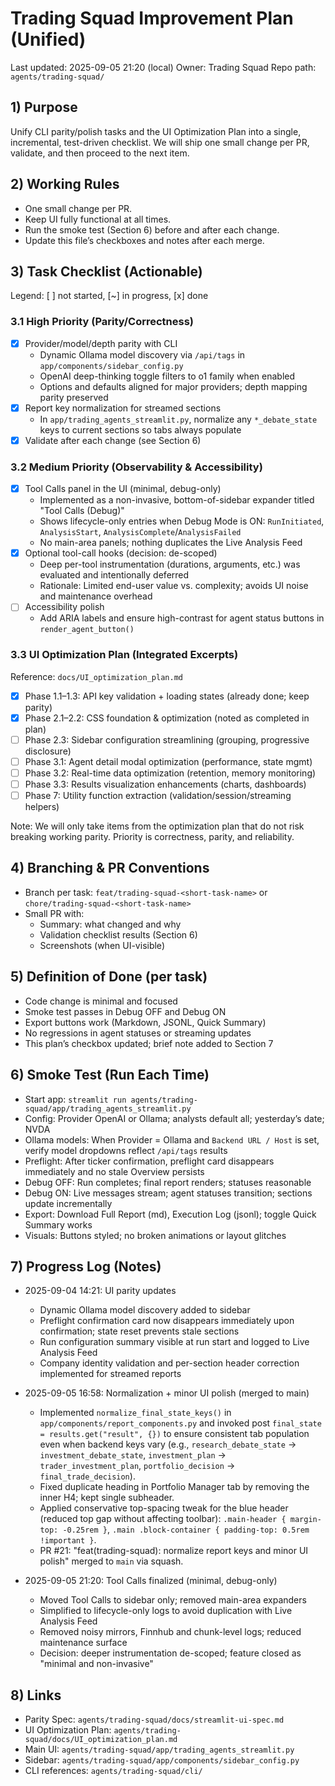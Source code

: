 # Trading Squad Improvement Plan (Unified)

Last updated: 2025-09-05 21:20 (local)
Owner: Trading Squad
Repo path: `agents/trading-squad/`

## 1) Purpose

Unify CLI parity/polish tasks and the UI Optimization Plan into a single, incremental, test-driven checklist. We will ship one small change per PR, validate, and then proceed to the next item.

## 2) Working Rules

- One small change per PR.
- Keep UI fully functional at all times.
- Run the smoke test (Section 6) before and after each change.
- Update this file’s checkboxes and notes after each merge.

## 3) Task Checklist (Actionable)

Legend: [ ] not started, [~] in progress, [x] done

### 3.1 High Priority (Parity/Correctness)
- [x] Provider/model/depth parity with CLI
  - Dynamic Ollama model discovery via `/api/tags` in `app/components/sidebar_config.py`
  - OpenAI deep-thinking toggle filters to o1 family when enabled
  - Options and defaults aligned for major providers; depth mapping parity preserved
- [x] Report key normalization for streamed sections
  - In `app/trading_agents_streamlit.py`, normalize any `*_debate_state` keys to current sections so tabs always populate
- [x] Validate after each change (see Section 6)

### 3.2 Medium Priority (Observability & Accessibility)
- [x] Tool Calls panel in the UI (minimal, debug-only)
  - Implemented as a non-invasive, bottom-of-sidebar expander titled "Tool Calls (Debug)"
  - Shows lifecycle-only entries when Debug Mode is ON: `RunInitiated`, `AnalysisStart`, `AnalysisComplete`/`AnalysisFailed`
  - No main-area panels; nothing duplicates the Live Analysis Feed
- [x] Optional tool-call hooks (decision: de-scoped)
  - Deep per-tool instrumentation (durations, arguments, etc.) was evaluated and intentionally deferred
  - Rationale: Limited end-user value vs. complexity; avoids UI noise and maintenance overhead
- [ ] Accessibility polish
  - Add ARIA labels and ensure high-contrast for agent status buttons in `render_agent_button()`

### 3.3 UI Optimization Plan (Integrated Excerpts)

Reference: `docs/UI_optimization_plan.md`

- [x] Phase 1.1–1.3: API key validation + loading states (already done; keep parity)
- [x] Phase 2.1–2.2: CSS foundation & optimization (noted as completed in plan)
- [ ] Phase 2.3: Sidebar configuration streamlining (grouping, progressive disclosure)
- [ ] Phase 3.1: Agent detail modal optimization (performance, state mgmt)
- [ ] Phase 3.2: Real-time data optimization (retention, memory monitoring)
- [ ] Phase 3.3: Results visualization enhancements (charts, dashboards)
- [ ] Phase 7: Utility function extraction (validation/session/streaming helpers)

Note: We will only take items from the optimization plan that do not risk breaking working parity. Priority is correctness, parity, and reliability.

## 4) Branching & PR Conventions

- Branch per task: `feat/trading-squad-<short-task-name>` or `chore/trading-squad-<short-task-name>`
- Small PR with:
  - Summary: what changed and why
  - Validation checklist results (Section 6)
  - Screenshots (when UI-visible)

## 5) Definition of Done (per task)

- Code change is minimal and focused
- Smoke test passes in Debug OFF and Debug ON
- Export buttons work (Markdown, JSONL, Quick Summary)
- No regressions in agent statuses or streaming updates
- This plan’s checkbox updated; brief note added to Section 7

## 6) Smoke Test (Run Each Time)

- Start app: `streamlit run agents/trading-squad/app/trading_agents_streamlit.py`
- Config: Provider OpenAI or Ollama; analysts default all; yesterday’s date; NVDA
- Ollama models: When Provider = Ollama and `Backend URL / Host` is set, verify model dropdowns reflect `/api/tags` results
- Preflight: After ticker confirmation, preflight card disappears immediately and no stale Overview persists
- Debug OFF: Run completes; final report renders; statuses reasonable
- Debug ON: Live messages stream; agent statuses transition; sections update incrementally
- Export: Download Full Report (md), Execution Log (jsonl); toggle Quick Summary works
- Visuals: Buttons styled; no broken animations or layout glitches

## 7) Progress Log (Notes)

- 2025-09-04 14:21: UI parity updates
  - Dynamic Ollama model discovery added to sidebar
  - Preflight confirmation card now disappears immediately upon confirmation; state reset prevents stale sections
  - Run configuration summary visible at run start and logged to Live Analysis Feed
  - Company identity validation and per-section header correction implemented for streamed reports

- 2025-09-05 16:58: Normalization + minor UI polish (merged to main)
  - Implemented `normalize_final_state_keys()` in `app/components/report_components.py` and invoked post `final_state = results.get("result", {})` to ensure consistent tab population even when backend keys vary (e.g., `research_debate_state` → `investment_debate_state`, `investment_plan` → `trader_investment_plan`, `portfolio_decision` → `final_trade_decision`).
  - Fixed duplicate heading in Portfolio Manager tab by removing the inner H4; kept single subheader.
  - Applied conservative top-spacing tweak for the blue header (reduced top gap without affecting toolbar): `.main-header { margin-top: -0.25rem }`, `.main .block-container { padding-top: 0.5rem !important }`.
  - PR #21: "feat(trading-squad): normalize report keys and minor UI polish" merged to `main` via squash.

- 2025-09-05 21:20: Tool Calls finalized (minimal, debug-only)
  - Moved Tool Calls to sidebar only; removed main-area expanders
  - Simplified to lifecycle-only logs to avoid duplication with Live Analysis Feed
  - Removed noisy mirrors, Finnhub and chunk-level logs; reduced maintenance surface
  - Decision: deeper instrumentation de-scoped; feature closed as "minimal and non-invasive"

## 8) Links

- Parity Spec: `agents/trading-squad/docs/streamlit-ui-spec.md`
- UI Optimization Plan: `agents/trading-squad/docs/UI_optimization_plan.md`
- Main UI: `agents/trading-squad/app/trading_agents_streamlit.py`
- Sidebar: `agents/trading-squad/app/components/sidebar_config.py`
- CLI references: `agents/trading-squad/cli/`
